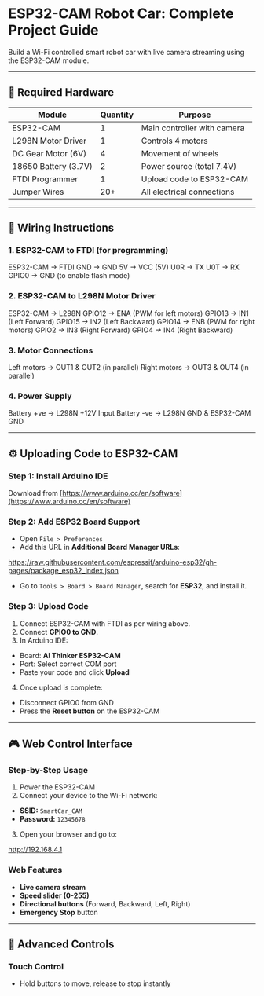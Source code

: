 # ESP32-CAM Robot Car: Complete Project Guide

Build a Wi-Fi controlled smart robot car with live camera streaming using the ESP32-CAM module.

---

## 🧰 Required Hardware

| Module               | Quantity | Purpose                          |
|----------------------|----------|----------------------------------|
| ESP32-CAM            | 1        | Main controller with camera      |
| L298N Motor Driver   | 1        | Controls 4 motors                |
| DC Gear Motor (6V)   | 4        | Movement of wheels               |
| 18650 Battery (3.7V) | 2        | Power source (total 7.4V)        |
| FTDI Programmer      | 1        | Upload code to ESP32-CAM         |
| Jumper Wires         | 20+      | All electrical connections       |

---

## 🔌 Wiring Instructions

### 1. ESP32-CAM to FTDI (for programming)

ESP32-CAM    →    FTDI GND          →    GND
5V           →    VCC (5V)
U0R          →    TX
U0T          →    RX
GPIO0        →    GND (to enable flash mode)

### 2. ESP32-CAM to L298N Motor Driver

ESP32-CAM    →    L298N GPIO12       →    ENA (PWM for left motors)
GPIO13       →    IN1 (Left Forward)
GPIO15       →    IN2 (Left Backward)
GPIO14       →    ENB (PWM for right motors)
GPIO2        →    IN3 (Right Forward)
GPIO4        →    IN4 (Right Backward)

### 3. Motor Connections

Left motors  → OUT1 & OUT2 (in parallel)
Right motors → OUT3 & OUT4 (in parallel)

### 4. Power Supply

Battery +ve  → L298N +12V Input
Battery -ve  → L298N GND & ESP32-CAM GND

---

## ⚙️ Uploading Code to ESP32-CAM

### Step 1: Install Arduino IDE

Download from [https://www.arduino.cc/en/software](https://www.arduino.cc/en/software)

### Step 2: Add ESP32 Board Support

- Open `File > Preferences`
- Add this URL in **Additional Board Manager URLs**:

https://raw.githubusercontent.com/espressif/arduino-esp32/gh-pages/package_esp32_index.json

- Go to `Tools > Board > Board Manager`, search for **ESP32**, and install it.

### Step 3: Upload Code

1. Connect ESP32-CAM with FTDI as per wiring above.
2. Connect **GPIO0 to GND**.
3. In Arduino IDE:
 - Board: **AI Thinker ESP32-CAM**
 - Port: Select correct COM port
 - Paste your code and click **Upload**
4. Once upload is complete:
 - Disconnect GPIO0 from GND
 - Press the **Reset button** on the ESP32-CAM

---

## 🎮 Web Control Interface

### Step-by-Step Usage

1. Power the ESP32-CAM
2. Connect your device to the Wi-Fi network:
 - **SSID:** `SmartCar_CAM`
 - **Password:** `12345678`
3. Open your browser and go to:

http://192.168.4.1

### Web Features

- **Live camera stream**
- **Speed slider (0-255)**
- **Directional buttons** (Forward, Backward, Left, Right)
- **Emergency Stop** button

---

## 🧠 Advanced Controls

### Touch Control

- Hold buttons to move, release to stop instantly
